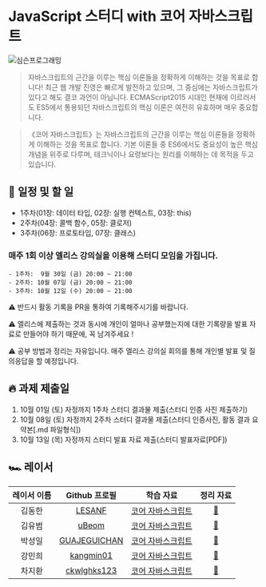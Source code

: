 # JavaScript 스터디 with 코어 자바스크립트

![심슨프로그래밍](https://user-images.githubusercontent.com/54767632/192099062-701a2ce2-69a2-40f2-b4b7-90d9ac71ceb2.jpeg)

> 자바스크립트의 근간을 이루는 핵심 이론들을 정확하게 이해하는 것을 목표로 합니다!
> 최근 웹 개발 진영은 빠르게 발전하고 있으며, 그 중심에는 자바스크립트가 있다고 해도 결코 과언이 아닙니다. ECMAScript2015 시대인 현재에 이르러서도 ES5에서 통용되던 자바스크립트의 핵심 이론은 여전히 유효하며 매우 중요합니다.

> 《코어 자바스크립트》는 자바스크립트의 근간을 이루는 핵심 이론들을 정확하게 이해하는 것을 목표로 합니다. 기본 이론들 중 ES6에서도 중요성이 높은 핵심 개념을 위주로 다루며, 테크닉이나 요령보다는 원리를 이해하는 데 목적을 두고 있습니다.

## 📌 일정 및 할 일

-   1주차(01장: 데이터 타입, 02장: 실행 컨텍스트, 03장: this)
-   2주차(04장: 콜백 함수, 05장: 클로저)
-   3주차(06장: 프로토타입, 07장: 클래스)

### 매주 1회 이상 엘리스 강의실을 이용해 스터디 모임을 가집니다.

    - 1주차:  9월 30일 (금) 20:00 ~ 21:00
    - 2주차: 10월 07일 (금) 20:00 ~ 21:00
    - 3주차: 10월 12일 (수) 20:00 ~ 21:00

⚠️ 반드시 활동 기록을 PR을 통하여 기록해주시기를 바랍니다.

⚠️ 엘리스에 제출하는 것과 동시에 개인이 얼마나 공부했는지에 대한 기록량을 발표 자료로 만들어야 하기 때문에, 꼭 남겨주세요 !

⚠️ 공부 방법과 정리는 자유입니다. 매주 엘리스 강의실 회의를 통해 개인별 발표 및 질의응답을 할 예정입니다.

## 🔥 과제 제출일

1. 10월 01일 (토) 자정까지 1주차 스터디 결과물 제출(스터디 인증 사진 제출하기)
2. 10월 08일 (토) 자정까지 2주차 스터디 결과물 제출(스터디 인증사진, 활동 결과 요약본[.md 파일형식])
3. 10월 13일 (목) 자정까지 스터디 발표 자료 제출(스터디 발표자료[PDF])

## 🏎 레이서

| 레이서 이름 |                  Github 프로필                  |                                                      학습 자료                                                       | 정리 자료  |
| :---------: | :---------------------------------------------: | :------------------------------------------------------------------------------------------------------------------: | :--------: |
|   김동한    |       [LESANF](https://github.com/LESANF)       | [코어 자바스크립트](http://www.kyobobook.co.kr/product/detailViewKor.laf?mallGb=KOR&ejkGb=KOR&barcode=9791158391720) | [:link:]() |
|   김유범    |        [uBeom](https://github.com/uBeom)        | [코어 자바스크립트](http://www.kyobobook.co.kr/product/detailViewKor.laf?mallGb=KOR&ejkGb=KOR&barcode=9791158391720) | [:link:]() |
|   박성일    | [GUAJEGUICHAN](https://github.com/GUAJEGUICHAN) | [코어 자바스크립트](http://www.kyobobook.co.kr/product/detailViewKor.laf?mallGb=KOR&ejkGb=KOR&barcode=9791158391720) | [:link:]() |
|   강민희    |    [kangmin01](https://github.com/kangmin01)    | [코어 자바스크립트](http://www.kyobobook.co.kr/product/detailViewKor.laf?mallGb=KOR&ejkGb=KOR&barcode=9791158391720) | [:link:]() |
|   차지환    |  [ckwlghks123](https://github.com/ckwlghks123)  | [코어 자바스크립트](http://www.kyobobook.co.kr/product/detailViewKor.laf?mallGb=KOR&ejkGb=KOR&barcode=9791158391720) | [:link:]() |
